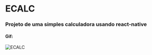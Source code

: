 # ECALC
### Projeto de uma simples calculadora usando react-native

#### Gif:
![ECALC]('https://github.com/EnzoPG/ECALC/tree/master/src/assets/media/ecalc.png')
